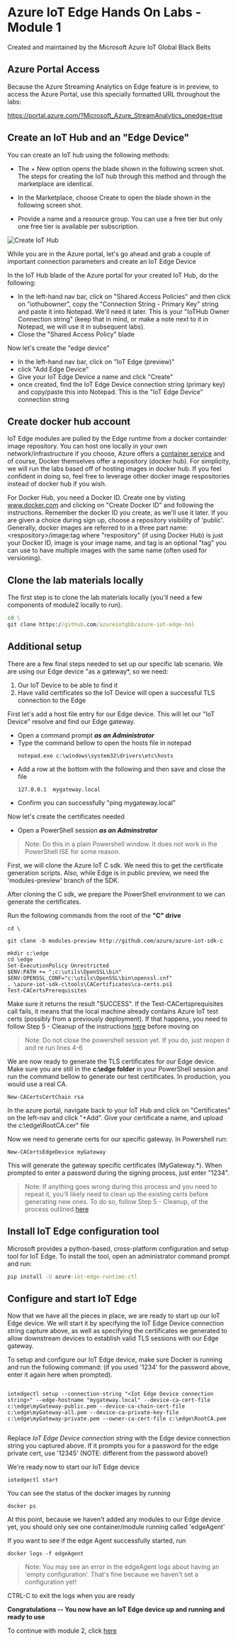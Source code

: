 # Azure IoT Edge Hands On Labs - Module 1

Created and maintained by the Microsoft Azure IoT Global Black Belts

## Azure Portal Access

Because the Azure Streaming Analytics on Edge feature is in preview, to access the Azure Portal, use this specially formatted URL throughout the labs:

https://portal.azure.com/?Microsoft_Azure_StreamAnalytics_onedge=true

## Create an IoT Hub and an "Edge Device"


You can create an IoT hub using the following methods:

* The + New option opens the blade shown in the following screen shot. The steps for creating the IoT hub through this method and through the marketplace are identical.

* In the Marketplace, choose Create to open the blade shown in the following screen shot.

* Provide a name and a resource group. You can use a free tier but only one free tier is available per subscription.

![Create IoT Hub](/images/create-iothub.png)

While you are in the Azure portal, let's go ahead and grab a couple of important connection parameters and create an IoT Edge Device

In the IoT Hub blade of the Azure portal for your created IoT Hub, do the following:
* In the left-hand nav bar, click on "Shared Access Policies" and then click on "iothubowner", copy the "Connection String - Primary Key" string and paste it into Notepad.  We'll need it later.  This is your "IoTHub Owner Connection string" (keep that in mind, or make a note next to it in Notepad, we will use it in subsequent labs).  
* Close the "Shared Access Policy" blade

Now let's create the "edge device"
* In the left-hand nav bar, click on "IoT Edge (preview)"
* click "Add Edge Device"
* Give your IoT Edge Device a name and click "Create"
* once created, find the IoT Edge Device connection string (primary key) and copy/paste this into Notepad.  This is the "IoT Edge Device" connection string

## Create docker hub account

IoT Edge modules are pulled by the Edge runtime from a docker containder image repository.  You can host one locally in your own network/infrastructure if you choose, Azure offers a [container service](https://azure.microsoft.com/en-us/services/container-service/)  and of course, Docker themselves offer a repository (docker hub).  For simplicity, we will run the labs based off of hosting images in docker hub.  If you feel confident in doing so, feel free to leverage other docker image respositories instead of docker hub if you wish.

For Docker Hub, you need a Docker ID.  Create one by visting www.docker.com and clicking on "Create Docker ID" and following the instructions.  Remember the docker ID you create, as we'll use it later.  If you are given a choice during sign up, choose a repository visibility of 'public'.  Generally, docker images are referred to in a three part name:  \<respository>/image:tag where "respository" (if using Docker Hub) is just your Docker ID,  image is your image name, and tag is an optional "tag" you can use to have multiple images with the same name (often used for versioning).

## Clone the lab materials locally

The first step is to clone the lab materials locally (you'll need a few components of module2 locally to run).

```cmd
cd \
git clone https://github.com/azureiotgbb/azure-iot-edge-hol
```

## Additional setup

There are a few final steps needed to set up our specific lab scenario.  We are using our Edge device "as a gateway*, so we need:

1. Our IoT Device to be able to find it
2. Have valid certificates so the IoT Device will open a successful TLS connection to the Edge

First let's add a host file entry for our Edge device. This will let our "IoT Device" resolve and find our Edge gateway.  

* Open a command prompt __*as an Administrator*__
* Type the command bellow to open the hosts file in notepad
    ```
    notepad.exe c:\windows\system32\drivers\etc\hosts
    ```
* Add a row at the bottom with the following and then save and close the file
    ```
    127.0.0.1  mygateway.local
    ```
* Confirm you can successfully "ping mygateway.local"

Now let's create the certificates needed

* Open a PowerShell session __*as an Adminstrator*__ 

>Note: Do this in a plain Powershell window.  It does not work in the PowerShell ISE for some reason.

First, we will clone the Azure IoT C sdk.  We need this to get the certificate generation scripts.  Also, while Edge is in public preview, we need the 'modules-preview' branch of the SDK.

After cloning the C sdk, we prepare the PowerShell environment to we can generate the certificates.

Run the following commands from the root of the **"C" drive**

    cd \

    git clone -b modules-preview http://github.com/azure/azure-iot-sdk-c

    mkdir c:\edge
    cd \edge
    Set-ExecutionPolicy Unrestricted
    $ENV:PATH += ";c:\utils\OpenSSL\bin"
    $ENV:OPENSSL_CONF="c:\utils\OpenSSL\bin\openssl.cnf"
    . \azure-iot-sdk-c\tools\CACertificates\ca-certs.ps1
    Test-CACertsPrerequisites

Make sure it returns the result "SUCCESS". If the Test-CACertsprequisites call fails, it means that the local machine already contains Azure IoT test certs (possibly from a previously deployment). If that happens, you need to follow Step 5 - Cleanup of the instructions [here](https://github.com/Azure/azure-iot-sdk-c/blob/modules-preview/tools/CACertificates/CACertificateOverview.md) before moving on

>Note: Do not close the powershell session yet. If you do, just reopen it and re run lines 4-6

We are now ready to generate the TLS certificates for our Edge device. Make sure you are still in the __c:\edge folder__ in your PowerShell session and run the command bellow to generate our test certificates. In production, you would use a real CA.

    New-CACertsCertChain rsa

In the azure portal, navigate back to your IoT Hub and click on "Certificates" on the left-nav and click "+Add".  Give your certificate a name, and upload the c:\edge\RootCA.cer" file

Now we need to generate certs for our specific gateway. In Powershell run:
    
    New-CACertsEdgeDevice myGateway


This will generate the gateway specific certificates (MyGateway.*). When prompted to enter a password during the signing process, just enter "1234".

>Note: If anything goes wrong during this process and you need to repeat it, you'll likely need to clean up the existing certs before generating new ones.  To do so, follow Step 5 - Cleanup, of the process outlined [here](https://github.com/Azure/azure-iot-sdk-c/blob/CACertToolEdge/tools/CACertificates/CACertificateOverview.md)

## Install IoT Edge configuration tool

Microsoft provides a python-based, cross-platform configuration and setup tool for IoT Edge.  To install the tool, open an administrator command prompt and run:

```cmd
pip install -U azure-iot-edge-runtime-ctl
```

## Configure and start IoT Edge

Now that we have all the pieces in place, we are ready to start up our IoT Edge device.  We will start it by specifying the IoT Edge Device connection string capture above, as well as specifying the certificates we generated to allow downstream devices to establish valid TLS sessions with our Edge gateway.

To setup and configure our IoT Edge device, make sure  Docker is running and run the following command:  (if you used '1234' for the password above, enter it again here when prompted).

```

iotedgectl setup --connection-string "<Iot Edge Device connection string>" --edge-hostname "mygateway.local" --device-ca-cert-file c:\edge\myGateway-public.pem --device-ca-chain-cert-file c:\edge\myGateway-all.pem --device-ca-private-key-file c:\edge\myGateway-private.pem --owner-ca-cert-file c:\edge\RootCA.pem
    
```
Replace *IoT Edge Device connection string* with the Edge device connection string you captured above.  If it prompts you for a password for the edge private cert, use '12345'   (NOTE: different from the password above!)

We're ready now to start our IoT Edge device

```
iotedgectl start
```

You can see the status of the docker images by running 

```
docker ps
```

At this point, because we haven't added any modules to our Edge device yet, you should only see one container/module running called 'edgeAgent'

If you want to see if the edge Agent successfully started, run

```
docker logs -f edgeAgent
```

>Note: You may see an error in the edgeAgent logs about having an 'empty configuration'.  That's fine because we haven't set a configuration yet! 

CTRL-C to exit the logs when you are ready

__**Congratulations -- You now have an IoT Edge device up and running and ready to use**__

To continue with module 2, click [here](/module2)
